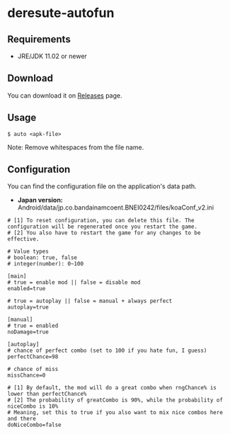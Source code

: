 # deresute-autofun
## Requirements
- JRE/JDK 11.02 or newer

## Download
You can download it on [Releases](https://github.com/k0np4ku/deresute-autofun/releases) page.

## Usage
```
$ auto <apk-file>
```

Note: Remove whitespaces from the file name.

## Configuration
You can find the configuration file on the application's data path.
- **Japan version:** Android/data/jp.co.bandainamcoent.BNEI0242/files/koaConf_v2.ini


```
# [1] To reset configuration, you can delete this file. The configuration will be regenerated once you restart the game.
# [2] You also have to restart the game for any changes to be effective.

# Value types
# boolean: true, false
# integer(number): 0~100

[main]
# true = enable mod || false = disable mod
enabled=true

# true = autoplay || false = manual + always perfect
autoplay=true

[manual]
# true = enabled
noDamage=true

[autoplay]
# chance of perfect combo (set to 100 if you hate fun, I guess)
perfectChance=98

# chance of miss
missChance=0

# [1] By default, the mod will do a great combo when rngChance% is lower than perfectChance%
# [2] The probability of greatCombo is 90%, while the probability of niceCombo is 10%
# Meaning, set this to true if you also want to mix nice combos here and there
doNiceCombo=false
```
